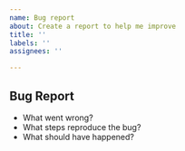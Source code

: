 ```yaml
---
name: Bug report
about: Create a report to help me improve
title: ''
labels: ''
assignees: ''

---
```


## Bug Report
- What went wrong?
- What steps reproduce the bug?
- What should have happened?
